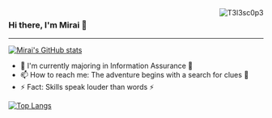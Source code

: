 <img src="https://komarev.com/ghpvc/?username=T3l3sc0p3&color=628FDA&style=flat&label=Profile+Views" align="right" alt="T3l3sc0p3">

### Hi there, I'm Mirai 👋

---

[![Mirai's GitHub stats](https://github-readme-stats.vercel.app/api?username=T3l3sc0p3&show_icons=true&theme=tokyonight)](https://github.com/T3l3sc0p3?tab=repositories)

- 🌱 I'm currently majoring in Information Assurance 🌱
- 📫 How to reach me: The adventure begins with a search for clues :triangular_flag_on_post:
- ⚡ Fact: Skills speak louder than words ⚡

[![Top Langs](https://github-readme-stats.vercel.app/api/top-langs/?username=T3l3sc0p3&layout=compact&theme=tokyonight)](https://github.com/T3l3sc0p3)
